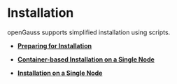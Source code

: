 # Installation<a name="EN-US_TOPIC_0000001223947251"></a>

openGauss supports simplified installation using scripts. 

- **[Preparing for Installation](preparing-for-installation.md)**

- **[Container-based Installation on a Single Node ](container-based-installation-on-a-single-node.md)**

- **[Installation on a Single Node](installation-on-a-single-node.md)**  

  

